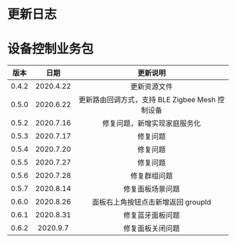 # 更新日志

# 设备控制业务包
| 版本 | 日期                   | 更新说明|
| :------: | :----------------------: |:---:|
| 0.4.2   |      2020.4.22      |更新资源文件|
| 0.5.0   |      2020.6.22      |更新路由回调方式，支持 BLE Zigbee Mesh 控制设备|
| 0.5.2   |      2020.7.16     |修复问题，新增实现家庭服务化|
| 0.5.3   |      2020.7.17     |修复问题|
| 0.5.4   |      2020.7.20     |修复问题|
| 0.5.5   |      2020.7.27     |修复问题|
| 0.5.6   |      2020.7.28     |修复群组问题|
| 0.5.7   |      2020.8.14    | 修复面板场景问题|
| 0.6.0   |      2020.8.26    | 面板右上角按钮点击新增返回 groupId |
| 0.6.1   |      2020.8.31    | 修复蓝牙面板问题 |
| 0.6.2   |      2020.9.7    | 修复面板关闭问题 |